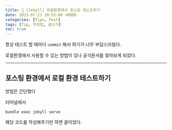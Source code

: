 ```yaml
---
title: 🥜 [Jekyll] 로컬환경에서 포스팅 테스트하기
date: 2023-07-21 20:52:00 +0800
categories: [Tips, Post]
tags: [Tip, 작성법, 글쓰기]
toc: true
---
```


항상 테스트 할 때마다 `commit` 해서 하기가 너무 부담스러웠다.

로컬환경에서 사용할 수 있는 방법이 있나 공식문서를 찾아보게 되었다.

<hr>

## 포스팅 환경에서 로컬 환경 테스트하기

방법은 간단했다

터미널에서

```
bundle exec jekyll serve
```

해당 코드를 작성해주기만 하면 끝이었다.
